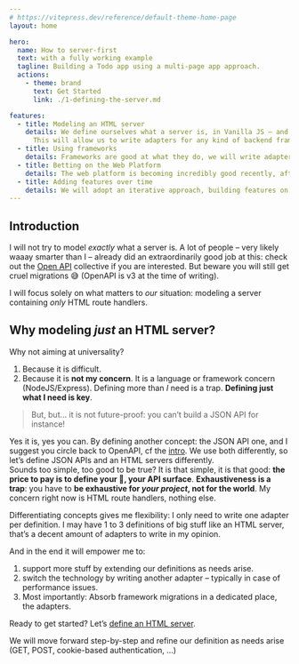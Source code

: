 ```yaml
---
# https://vitepress.dev/reference/default-theme-home-page
layout: home

hero:
  name: How to server-first
  text: with a fully working example
  tagline: Building a Todo app using a multi-page app approach.
  actions:
    - theme: brand
      text: Get Started
      link: ./1-defining-the-server.md

features:
  - title: Modeling an HTML server
    details: We define ourselves what a server is, in Vanilla JS – and TS.
      This will allow us to write adapters for any kind of backend framework.
  - title: Using frameworks
    details: Frameworks are good at what they do, we will write adapters to pipe our server matching <em>our</em> definition into a framework adapter. Namely Express, h3 and Hapi to showcase very different frameworks.
  - title: Betting on the Web Platform
    details: The web platform is becoming incredibly good recently, after big updates in the EcmaScript world, now it’s HTML/CSS’s turn to gain a lot of features like CSS nesting, popover API and more.
  - title: Adding features over time
    details: We will adopt an iterative approach, building features on top of other features.
---
```


## Introduction

I will not try to model _exactly_ what a server is. A lot of people – very likely waaay smarter than I – already did an extraordinarily good job at this: check out the [Open API](https://swagger.io/docs/) collective if you are interested. But beware you will still get cruel migrations 😅 (OpenAPI is v3 at the time of writing).

I will focus solely on what matters to _our_ situation: modeling a server containing _only_ HTML route handlers.

## Why modeling _just_ an HTML server?

Why not aiming at universality?

1. Because it is difficult.
2. Because it is **not my concern**. It is a language or framework concern (NodeJS/Express). Defining more than _I_ need is a trap. **Defining just what I need is key**.

> But, but… it is not future-proof: you can’t build a JSON API for instance!

Yes it is, yes you can. By defining another concept: the JSON API one, and I suggest you circle back to OpenAPI, cf the [intro](#introduction). We use both differently, so let’s define JSON APIs and an HTML servers differently.<br>
Sounds too simple, too good to be true? It is that simple, it is that good: **the price to pay is to define your 💩, your API surface**. **Exhaustiveness is a trap**: you have to **be exhaustive for _your project_, not for the world**. My concern right now is HTML route handlers, nothing else.

Differentiating concepts gives me flexibility: I only need to write one adapter per definition. I may have 1 to 3 definitions of big stuff like an HTML server, that’s a decent amount of adapters to write in my opinion.

And in the end it will empower me to:

1. support more stuff by extending our definitions as needs arise.
2. switch the technology by writing another adapter – typically in case of performance issues.
3. Most importantly: Absorb framework migrations in a dedicated place, the adapters.

Ready to get started? Let’s [define an HTML server](./1-defining-the-server.html).

We will move forward step-by-step and refine our definition as needs arise (GET, POST, cookie-based authentication, …)
